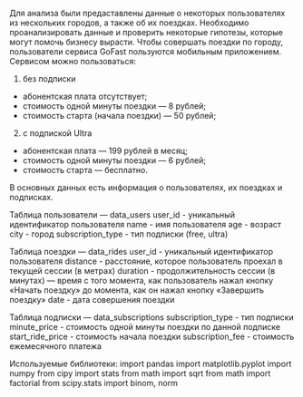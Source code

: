 Для анализа были предаставлены данные о некоторых пользователях из нескольких городов, а также об их поездках. Необходимо проанализировать данные и проверить некоторые гипотезы, которые могут помочь бизнесу вырасти. Чтобы совершать поездки по городу, пользователи сервиса GoFast пользуются мобильным приложением. Сервисом можно пользоваться:

1) без подписки
- абонентская плата отсутствует;
- стоимость одной минуты поездки — 8 рублей;
- стоимость старта (начала поездки) — 50 рублей;
2) с подпиской Ultra
- абонентская плата — 199 рублей в месяц;
- стоимость одной минуты поездки — 6 рублей;
- стоимость старта — бесплатно.

В основных данных есть информация о пользователях, их поездках и подписках. 

Таблица пользователи — data_users
user_id - уникальный идентификатор пользователя
name - имя пользователя
age - возраст
city - город
subscription_type - тип подписки (free, ultra)

Таблица поездки — data_rides
user_id - уникальный идентификатор пользователя
distance - расстояние, которое пользователь проехал в текущей сессии (в метрах)
duration - продолжительность сессии (в минутах) — время с того момента, как пользователь нажал кнопку «Начать поездку» до момента, как он нажал кнопку «Завершить поездку»
date - дата совершения поездки

Таблица подписки — data_subscriptions
subscription_type - тип подписки
minute_price - стоимость одной минуты поездки по данной подписке
start_ride_price - стоимость начала поездки
subscription_fee - стоимость ежемесячного платежа

Используемые библиотеки:
import pandas 
import matplotlib.pyplot 
import numpy
from cipy import stats
from math import sqrt
from math import factorial
from scipy.stats import binom, norm
